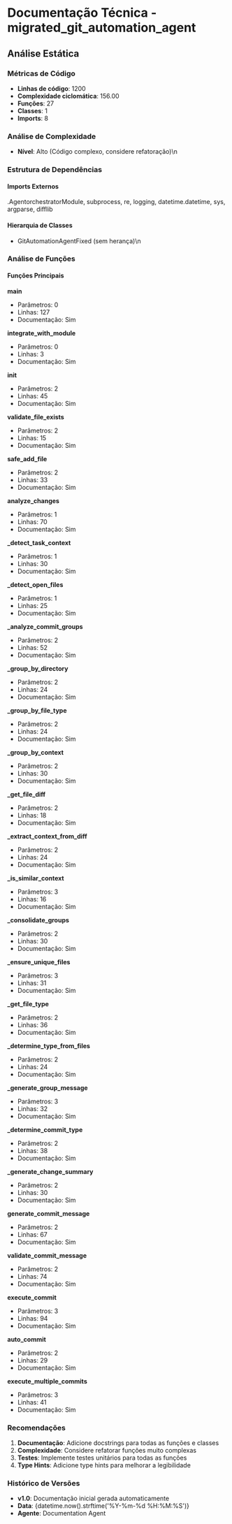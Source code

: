 # Documentação Técnica - migrated_git_automation_agent

## Análise Estática

### Métricas de Código
- **Linhas de código**: 1200
- **Complexidade ciclomática**: 156.00
- **Funções**: 27
- **Classes**: 1
- **Imports**: 8

### Análise de Complexidade
- **Nível**: Alto (Código complexo, considere refatoração)\n
### Estrutura de Dependências

#### Imports Externos
.AgentorchestratorModule, subprocess, re, logging, datetime.datetime, sys, argparse, difflib

#### Hierarquia de Classes
- GitAutomationAgentFixed (sem herança)\n
### Análise de Funções

#### Funções Principais
**main**
- Parâmetros: 0
- Linhas: 127
- Documentação: Sim

**integrate_with_module**
- Parâmetros: 0
- Linhas: 3
- Documentação: Sim

**__init__**
- Parâmetros: 2
- Linhas: 45
- Documentação: Sim

**validate_file_exists**
- Parâmetros: 2
- Linhas: 15
- Documentação: Sim

**safe_add_file**
- Parâmetros: 2
- Linhas: 33
- Documentação: Sim

**analyze_changes**
- Parâmetros: 1
- Linhas: 70
- Documentação: Sim

**_detect_task_context**
- Parâmetros: 1
- Linhas: 30
- Documentação: Sim

**_detect_open_files**
- Parâmetros: 1
- Linhas: 25
- Documentação: Sim

**_analyze_commit_groups**
- Parâmetros: 2
- Linhas: 52
- Documentação: Sim

**_group_by_directory**
- Parâmetros: 2
- Linhas: 24
- Documentação: Sim

**_group_by_file_type**
- Parâmetros: 2
- Linhas: 24
- Documentação: Sim

**_group_by_context**
- Parâmetros: 2
- Linhas: 30
- Documentação: Sim

**_get_file_diff**
- Parâmetros: 2
- Linhas: 18
- Documentação: Sim

**_extract_context_from_diff**
- Parâmetros: 2
- Linhas: 24
- Documentação: Sim

**_is_similar_context**
- Parâmetros: 3
- Linhas: 16
- Documentação: Sim

**_consolidate_groups**
- Parâmetros: 2
- Linhas: 30
- Documentação: Sim

**_ensure_unique_files**
- Parâmetros: 3
- Linhas: 31
- Documentação: Sim

**_get_file_type**
- Parâmetros: 2
- Linhas: 36
- Documentação: Sim

**_determine_type_from_files**
- Parâmetros: 2
- Linhas: 24
- Documentação: Sim

**_generate_group_message**
- Parâmetros: 3
- Linhas: 32
- Documentação: Sim

**_determine_commit_type**
- Parâmetros: 2
- Linhas: 38
- Documentação: Sim

**_generate_change_summary**
- Parâmetros: 2
- Linhas: 30
- Documentação: Sim

**generate_commit_message**
- Parâmetros: 2
- Linhas: 67
- Documentação: Sim

**validate_commit_message**
- Parâmetros: 2
- Linhas: 74
- Documentação: Sim

**execute_commit**
- Parâmetros: 3
- Linhas: 94
- Documentação: Sim

**auto_commit**
- Parâmetros: 2
- Linhas: 29
- Documentação: Sim

**execute_multiple_commits**
- Parâmetros: 3
- Linhas: 41
- Documentação: Sim

### Recomendações

1. **Documentação**: Adicione docstrings para todas as funções e classes
2. **Complexidade**: Considere refatorar funções muito complexas
3. **Testes**: Implemente testes unitários para todas as funções
4. **Type Hints**: Adicione type hints para melhorar a legibilidade

### Histórico de Versões

- **v1.0**: Documentação inicial gerada automaticamente
- **Data**: {datetime.now().strftime('%Y-%m-%d %H:%M:%S')}
- **Agente**: Documentation Agent

